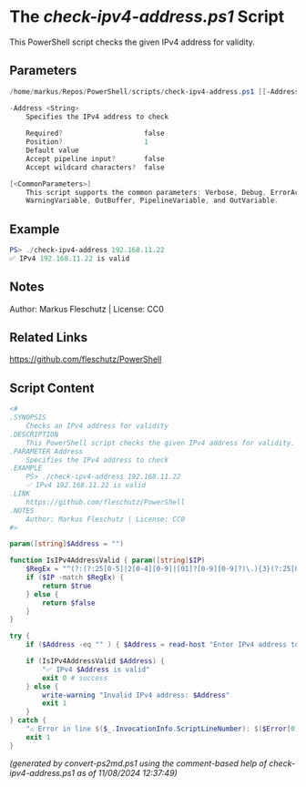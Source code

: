 The *check-ipv4-address.ps1* Script
===========================

This PowerShell script checks the given IPv4 address for validity.

Parameters
----------
```powershell
/home/markus/Repos/PowerShell/scripts/check-ipv4-address.ps1 [[-Address] <String>] [<CommonParameters>]

-Address <String>
    Specifies the IPv4 address to check
    
    Required?                    false
    Position?                    1
    Default value                
    Accept pipeline input?       false
    Accept wildcard characters?  false

[<CommonParameters>]
    This script supports the common parameters: Verbose, Debug, ErrorAction, ErrorVariable, WarningAction, 
    WarningVariable, OutBuffer, PipelineVariable, and OutVariable.
```

Example
-------
```powershell
PS> ./check-ipv4-address 192.168.11.22
✅ IPv4 192.168.11.22 is valid

```

Notes
-----
Author: Markus Fleschutz | License: CC0

Related Links
-------------
https://github.com/fleschutz/PowerShell

Script Content
--------------
```powershell
<#
.SYNOPSIS
	Checks an IPv4 address for validity
.DESCRIPTION
	This PowerShell script checks the given IPv4 address for validity.
.PARAMETER Address
	Specifies the IPv4 address to check
.EXAMPLE
	PS> ./check-ipv4-address 192.168.11.22
	✅ IPv4 192.168.11.22 is valid
.LINK
	https://github.com/fleschutz/PowerShell
.NOTES
	Author: Markus Fleschutz | License: CC0
#>

param([string]$Address = "")

function IsIPv4AddressValid { param([string]$IP)
	$RegEx = "^(?:(?:25[0-5]|2[0-4][0-9]|[01]?[0-9][0-9]?)\.){3}(?:25[0-5]|2[0-4][0-9]|[01]?[0-9][0-9]?)$"
	if ($IP -match $RegEx) {
		return $true
	} else {
		return $false
	}
}

try {
	if ($Address -eq "" ) { $Address = read-host "Enter IPv4 address to validate" }

	if (IsIPv4AddressValid $Address) {
		"✅ IPv4 $Address is valid"
		exit 0 # success
	} else {
		write-warning "Invalid IPv4 address: $Address"
		exit 1
	}
} catch {
	"⚠️ Error in line $($_.InvocationInfo.ScriptLineNumber): $($Error[0])"
	exit 1
}
```

*(generated by convert-ps2md.ps1 using the comment-based help of check-ipv4-address.ps1 as of 11/08/2024 12:37:49)*
